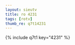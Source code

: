 ```yaml
--- 
layout: sieutv
title: ro 4231
tags: [rotv]
thumb_re: q7t14231
---
```

{% include q7t1 key="4231" %} 
